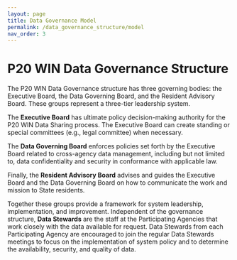 ```yaml
---
layout: page
title: Data Governance Model
permalink: /data_governance_structure/model
nav_order: 3
---
```


# P20 WIN Data Governance Structure

The P20 WIN Data Governance structure has three governing bodies: the Executive Board, the Data Governing Board, and the Resident Advisory Board. These groups represent a three-tier leadership system.  

The **Executive Board** has ultimate policy decision-making authority for the P20 WIN Data Sharing process. The Executive Board can create standing or special committees (e.g., legal committee) when necessary.  

The **Data Governing Board** enforces policies set forth by the Executive Board related to cross-agency data management, including but not limited to, data confidentiality and security in conformance with applicable law.  

Finally, the **Resident Advisory Board** advises and guides the Executive Board and the Data Governing Board on how to communicate the work and mission to State residents.  

Together these groups provide a framework for system leadership, implementation, and improvement. Independent of the governance structure, **Data Stewards** are the staff at the Participating Agencies that work closely with the data available for request. Data Stewards from each Participating Agency are encouraged to join the regular Data Stewards meetings to focus on the implementation of system policy and to determine the availability, security, and quality of data.  
